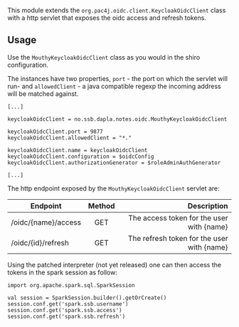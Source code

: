 
This module extends the `org.pac4j.oidc.client.KeycloakOidcClient` class with a http servlet that exposes the oidc access and refresh tokens. 

## Usage

Use the `MouthyKeycloakOidcClient` class as you would in the shiro configuration.

The instances have two properties, `port` - the port on which the servlet will run- and `allowedClient` - a java compatible regexp the incoming address will be matched against.

```
[...]

keycloakOidcClient = no.ssb.dapla.notes.oidc.MouthyKeycloakOidcClient

keycloakOidcClient.port = 9877
keycloakOidcClient.allowedClient = "*."

keycloakOidcClient.name = keycloakOidcClient
keycloakOidcClient.configuration = $oidcConfig
keycloakOidcClient.authorizationGenerator = $roleAdminAuthGenerator

[...]
```

The http endpoint exposed by the `MouthyKeycloakOidcClient` servlet are: 

| Endpoint              | Method        | Description  |
| --------------------- |:-------------:| ------------:|
| /oidc/{name}/access   | GET           | The access token for the user with {name} |
| /oidc/{id}/refresh    | GET           | The refresh token for the user with {name} |



Using the patched interpreter (not yet released) one can then access the tokens in the spark session as follow:

```
import org.apache.spark.sql.SparkSession

val session = SparkSession.builder().getOrCreate()
session.conf.get('spark.ssb.username')
session.conf.get('spark.ssb.access')
session.conf.get('spark.ssb.refresh')
```
